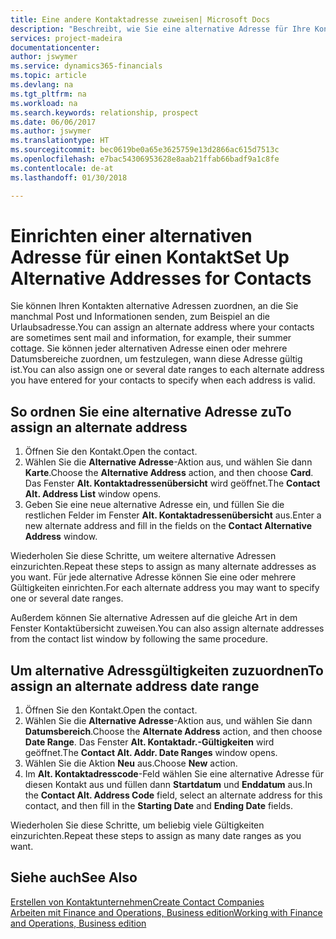 ```yaml
---
title: Eine andere Kontaktadresse zuweisen| Microsoft Docs
description: "Beschreibt, wie Sie eine alternative Adresse für Ihre Kontakte zuweisen, an die Sie manchmal Informationen senden."
services: project-madeira
documentationcenter: 
author: jswymer
ms.service: dynamics365-financials
ms.topic: article
ms.devlang: na
ms.tgt_pltfrm: na
ms.workload: na
ms.search.keywords: relationship, prospect
ms.date: 06/06/2017
ms.author: jswymer
ms.translationtype: HT
ms.sourcegitcommit: bec0619be0a65e3625759e13d2866ac615d7513c
ms.openlocfilehash: e7bac54306953628e8aab21ffab66badf9a1c8fe
ms.contentlocale: de-at
ms.lasthandoff: 01/30/2018

---
```

# <a name="set-up-alternative-addresses-for-contacts"></a><span data-ttu-id="5c585-103">Einrichten einer alternativen Adresse für einen Kontakt</span><span class="sxs-lookup"><span data-stu-id="5c585-103">Set Up Alternative Addresses for Contacts</span></span>
<span data-ttu-id="5c585-104">Sie können Ihren Kontakten alternative Adressen zuordnen, an die Sie manchmal Post und Informationen senden, zum Beispiel an die Urlaubsadresse.</span><span class="sxs-lookup"><span data-stu-id="5c585-104">You can assign an alternate address where your contacts are sometimes sent mail and information, for example, their summer cottage.</span></span> <span data-ttu-id="5c585-105">Sie können jeder alternativen Adresse einen oder mehrere Datumsbereiche zuordnen, um festzulegen, wann diese Adresse gültig ist.</span><span class="sxs-lookup"><span data-stu-id="5c585-105">You can also assign one or several date ranges to each alternate address you have entered for your contacts to specify when each address is valid.</span></span>

## <a name="to-assign-an-alternate-address"></a><span data-ttu-id="5c585-106">So ordnen Sie eine alternative Adresse zu</span><span class="sxs-lookup"><span data-stu-id="5c585-106">To assign an alternate address</span></span>
1. <span data-ttu-id="5c585-107">Öffnen Sie den Kontakt.</span><span class="sxs-lookup"><span data-stu-id="5c585-107">Open the contact.</span></span>
2. <span data-ttu-id="5c585-108">Wählen Sie die **Alternative Adresse**-Aktion aus, und wählen Sie dann **Karte**.</span><span class="sxs-lookup"><span data-stu-id="5c585-108">Choose the **Alternative Address** action, and then choose **Card**.</span></span> <span data-ttu-id="5c585-109">Das Fenster **Alt. Kontaktadressenübersicht** wird geöffnet.</span><span class="sxs-lookup"><span data-stu-id="5c585-109">The **Contact Alt. Address List** window opens.</span></span>
3. <span data-ttu-id="5c585-110">Geben Sie eine neue alternative Adresse ein, und füllen Sie die restlichen Felder im Fenster **Alt. Kontaktadressenübersicht** aus.</span><span class="sxs-lookup"><span data-stu-id="5c585-110">Enter a new alternate address and fill in the fields on the **Contact Alternative Address** window.</span></span>

<span data-ttu-id="5c585-111">Wiederholen Sie diese Schritte, um weitere alternative Adressen einzurichten.</span><span class="sxs-lookup"><span data-stu-id="5c585-111">Repeat these steps to assign as many alternate addresses as you want.</span></span> <span data-ttu-id="5c585-112">Für jede alternative Adresse können Sie eine oder mehrere Gültigkeiten einrichten.</span><span class="sxs-lookup"><span data-stu-id="5c585-112">For each alternate address you may want to specify one or several date ranges.</span></span>

<span data-ttu-id="5c585-113">Außerdem können Sie alternative Adressen auf die gleiche Art in dem Fenster Kontaktübersicht zuweisen.</span><span class="sxs-lookup"><span data-stu-id="5c585-113">You can also assign alternate addresses from the contact list window by following the same procedure.</span></span>

## <a name="to-assign-an-alternate-address-date-range"></a><span data-ttu-id="5c585-114">Um alternative Adressgültigkeiten zuzuordnen</span><span class="sxs-lookup"><span data-stu-id="5c585-114">To assign an alternate address date range</span></span>
1. <span data-ttu-id="5c585-115">Öffnen Sie den Kontakt.</span><span class="sxs-lookup"><span data-stu-id="5c585-115">Open the contact.</span></span>
2. <span data-ttu-id="5c585-116">Wählen Sie die **Alternative Adresse**-Aktion aus, und wählen Sie dann **Datumsbereich**.</span><span class="sxs-lookup"><span data-stu-id="5c585-116">Choose the **Alternate Address** action, and then choose **Date Range**.</span></span> <span data-ttu-id="5c585-117">Das Fenster **Alt. Kontaktadr.-Gültigkeiten** wird geöffnet.</span><span class="sxs-lookup"><span data-stu-id="5c585-117">The **Contact Alt. Addr. Date Ranges** window opens.</span></span>
3. <span data-ttu-id="5c585-118">Wählen Sie die Aktion **Neu** aus.</span><span class="sxs-lookup"><span data-stu-id="5c585-118">Choose **New** action.</span></span>
4. <span data-ttu-id="5c585-119">Im **Alt. Kontaktadresscode**-Feld wählen Sie eine alternative Adresse für diesen Kontakt aus und füllen dann **Startdatum** und **Enddatum** aus.</span><span class="sxs-lookup"><span data-stu-id="5c585-119">In the **Contact Alt. Address Code** field, select an alternate address for this contact, and then fill in the **Starting Date** and **Ending Date** fields.</span></span>

<span data-ttu-id="5c585-120">Wiederholen Sie diese Schritte, um beliebig viele Gültigkeiten einzurichten.</span><span class="sxs-lookup"><span data-stu-id="5c585-120">Repeat these steps to assign as many date ranges as you want.</span></span>

## <a name="see-also"></a><span data-ttu-id="5c585-121">Siehe auch</span><span class="sxs-lookup"><span data-stu-id="5c585-121">See Also</span></span>
[<span data-ttu-id="5c585-122">Erstellen von Kontaktunternehmen</span><span class="sxs-lookup"><span data-stu-id="5c585-122">Create Contact Companies</span></span>](marketing-create-contact-companies.md)  
[<span data-ttu-id="5c585-123">Arbeiten mit Finance and Operations, Business edition</span><span class="sxs-lookup"><span data-stu-id="5c585-123">Working with Finance and Operations, Business edition</span></span>](ui-work-product.md)

